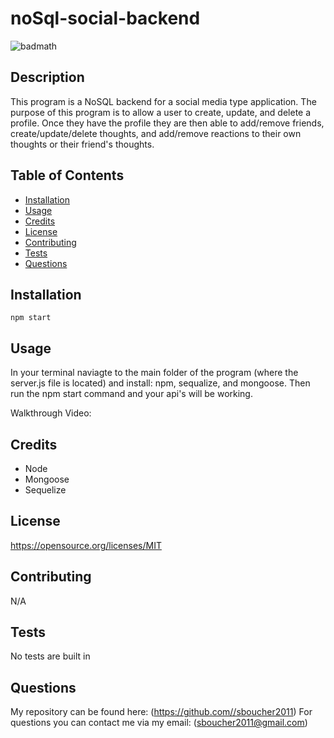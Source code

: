 # noSql-social-backend

![badmath](https://img.shields.io/badge/license-MIT-green)

## Description
This program is a NoSQL backend for a social media type application.  The purpose of this program is to allow a user to create, update, and delete a profile.  Once they have the profile they are then able to add/remove friends, create/update/delete thoughts, and add/remove reactions to their own thoughts or their friend's thoughts.

## Table of Contents
* [Installation](#installation)
* [Usage](#usage)
* [Credits](#credits)
* [License](#license)
* [Contributing](#contributing)
* [Tests](#tests)
* [Questions](#questions)

## Installation
```shell
npm start
```

## Usage
In your terminal naviagte to the main folder of the program (where the server.js file is located) and install: npm, sequalize, and mongoose. Then run the npm start command and your api's will be working.

Walkthrough Video:


## Credits
* Node
* Mongoose
* Sequelize

## License
https://opensource.org/licenses/MIT
  

## Contributing
N/A

## Tests
No tests are built in

## Questions
My repository can be found here: (https://github.com//sboucher2011)
For questions you can contact me via my email: (sboucher2011@gmail.com)